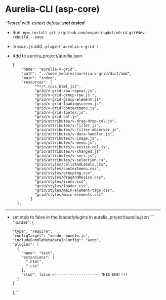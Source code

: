 # Aurelia-CLI \(asp-core\)

_-Tested with esnext default :**not tested**_

* Run: `npm install git://github.com/vegarringdal/vGrid.git#dev-rebuild --save`
* In `main.js` add `.plugin('aurelia-v-grid')`
* Add to aurelia\_project/aurelia.json

  ```
  {
      "name": "aurelia-v-grid",
      "path": "../node_modules/aurelia-v-grid/dist/amd",
      "main": "index",
      "resources": [
            "**/*.{css,html,js}",
            "grid/v-grid-row-repeat.js",
            "grid/v-grid-group-row.js ",
            "grid/v-grid-group-element.js",
            "grid/v-grid-loadingscreen.js",
            "grid/v-grid-contextmenu.js",
            "grid/v-grid-footer.js",
            "grid/v-grid-col.js",
            "grid/attributes/v-drag-drop-col.js",
            "grid/attributes/v-filter.js",
            "grid/attributes/v-filter-observer.js",
            "grid/attributes/v-data-handler.js",
            "grid/attributes/v-image.js",
            "grid/attributes/v-menu.js",
            "grid/attributes/v-resize-col.js",
            "grid/attributes/v-changed.js",
            "grid/attributes/v-sort.js",
            "grid/attributes/v-selection.js",
            "grid/styles/cellsAndLabels.css",
            "grid/styles/contextmenu.css",
            "grid/styles/grouping.css",
            "grid/styles/dragAndResize.css",
            "grid/styles/icons.css",
            "grid/styles/loader.css",
            "grid/styles/main-element-tags.css",
            "grid/styles/main-elements.css"
          ]
    },
  ```

---

* set stub to false in the loader/plugins in aurelia\_project/aurelia.json
  \`\`\`
  "loader": {
  ```
  "type": "require",
  "configTarget": "vendor-bundle.js",
  "includeBundleMetadataInConfig": "auto",
  "plugins": [
    {
      "name": "text",
      "extensions": [
        ".html",
        ".css"
      ],
      "stub": false <---------------------THIS ONE!!!!
    }
  ]
  ```

    },\`\`\`



